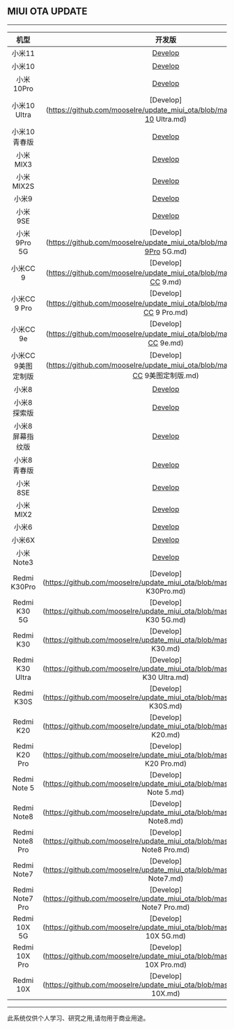 ## MIUI OTA UPDATE

 ---- 
|机型|开发版|稳定版|
| :----: | :----: | :----: |
|小米11| [Develop](https://github.com/mooseIre/update_miui_ota/blob/master/Develop/小米11.md)| [Stable](https://github.com/mooseIre/update_miui_ota/blob/master/Stable/小米11.md)|
|小米10| [Develop](https://github.com/mooseIre/update_miui_ota/blob/master/Develop/小米10.md)| [Stable](https://github.com/mooseIre/update_miui_ota/blob/master/Stable/小米10.md)|
|小米10Pro| [Develop](https://github.com/mooseIre/update_miui_ota/blob/master/Develop/小米10Pro.md)| [Stable](https://github.com/mooseIre/update_miui_ota/blob/master/Stable/小米10Pro.md)|
|小米10 Ultra| [Develop](https://github.com/mooseIre/update_miui_ota/blob/master/Develop/小米10 Ultra.md)| [Stable](https://github.com/mooseIre/update_miui_ota/blob/master/Stable/小米10 Ultra.md)|
|小米10青春版| [Develop](https://github.com/mooseIre/update_miui_ota/blob/master/Develop/小米10青春版.md)| [Stable](https://github.com/mooseIre/update_miui_ota/blob/master/Stable/小米10青春版.md)|
|小米MIX3| [Develop](https://github.com/mooseIre/update_miui_ota/blob/master/Develop/小米MIX3.md)| [Stable](https://github.com/mooseIre/update_miui_ota/blob/master/Stable/小米MIX3.md)|
|小米MIX2S| [Develop](https://github.com/mooseIre/update_miui_ota/blob/master/Develop/小米MIX2S.md)| [Stable](https://github.com/mooseIre/update_miui_ota/blob/master/Stable/小米MIX2S.md)|
|小米9| [Develop](https://github.com/mooseIre/update_miui_ota/blob/master/Develop/小米9.md)| [Stable](https://github.com/mooseIre/update_miui_ota/blob/master/Stable/小米9.md)|
|小米9SE| [Develop](https://github.com/mooseIre/update_miui_ota/blob/master/Develop/小米9SE.md)| [Stable](https://github.com/mooseIre/update_miui_ota/blob/master/Stable/小米9SE.md)|
|小米9Pro 5G| [Develop](https://github.com/mooseIre/update_miui_ota/blob/master/Develop/小米9Pro 5G.md)| [Stable](https://github.com/mooseIre/update_miui_ota/blob/master/Stable/小米9Pro 5G.md)|
|小米CC 9| [Develop](https://github.com/mooseIre/update_miui_ota/blob/master/Develop/小米CC 9.md)| [Stable](https://github.com/mooseIre/update_miui_ota/blob/master/Stable/小米CC 9.md)|
|小米CC 9 Pro| [Develop](https://github.com/mooseIre/update_miui_ota/blob/master/Develop/小米CC 9 Pro.md)| [Stable](https://github.com/mooseIre/update_miui_ota/blob/master/Stable/小米CC 9 Pro.md)|
|小米CC 9e| [Develop](https://github.com/mooseIre/update_miui_ota/blob/master/Develop/小米CC 9e.md)| [Stable](https://github.com/mooseIre/update_miui_ota/blob/master/Stable/小米CC 9e.md)|
|小米CC 9美图定制版| [Develop](https://github.com/mooseIre/update_miui_ota/blob/master/Develop/小米CC 9美图定制版.md)| [Stable](https://github.com/mooseIre/update_miui_ota/blob/master/Stable/小米CC 9美图定制版.md)|
|小米8| [Develop](https://github.com/mooseIre/update_miui_ota/blob/master/Develop/小米8.md)| [Stable](https://github.com/mooseIre/update_miui_ota/blob/master/Stable/小米8.md)|
|小米8探索版| [Develop](https://github.com/mooseIre/update_miui_ota/blob/master/Develop/小米8探索版.md)| [Stable](https://github.com/mooseIre/update_miui_ota/blob/master/Stable/小米8探索版.md)|
|小米8屏幕指纹版| [Develop](https://github.com/mooseIre/update_miui_ota/blob/master/Develop/小米8屏幕指纹版.md)| [Stable](https://github.com/mooseIre/update_miui_ota/blob/master/Stable/小米8屏幕指纹版.md)|
|小米8青春版| [Develop](https://github.com/mooseIre/update_miui_ota/blob/master/Develop/小米8青春版.md)| [Stable](https://github.com/mooseIre/update_miui_ota/blob/master/Stable/小米8青春版.md)|
|小米8SE| [Develop](https://github.com/mooseIre/update_miui_ota/blob/master/Develop/小米8SE.md)| [Stable](https://github.com/mooseIre/update_miui_ota/blob/master/Stable/小米8SE.md)|
|小米MIX2| [Develop](https://github.com/mooseIre/update_miui_ota/blob/master/Develop/小米MIX2.md)| [Stable](https://github.com/mooseIre/update_miui_ota/blob/master/Stable/小米MIX2.md)|
|小米6| [Develop](https://github.com/mooseIre/update_miui_ota/blob/master/Develop/小米6.md)| [Stable](https://github.com/mooseIre/update_miui_ota/blob/master/Stable/小米6.md)|
|小米6X| [Develop](https://github.com/mooseIre/update_miui_ota/blob/master/Develop/小米6X.md)| [Stable](https://github.com/mooseIre/update_miui_ota/blob/master/Stable/小米6X.md)|
|小米Note3| [Develop](https://github.com/mooseIre/update_miui_ota/blob/master/Develop/小米Note3.md)| [Stable](https://github.com/mooseIre/update_miui_ota/blob/master/Stable/小米Note3.md)|
|Redmi K30Pro| [Develop](https://github.com/mooseIre/update_miui_ota/blob/master/Develop/Redmi K30Pro.md)| [Stable](https://github.com/mooseIre/update_miui_ota/blob/master/Stable/Redmi K30Pro.md)|
|Redmi K30 5G| [Develop](https://github.com/mooseIre/update_miui_ota/blob/master/Develop/Redmi K30 5G.md)| [Stable](https://github.com/mooseIre/update_miui_ota/blob/master/Stable/Redmi K30 5G.md)|
|Redmi K30| [Develop](https://github.com/mooseIre/update_miui_ota/blob/master/Develop/Redmi K30.md)| [Stable](https://github.com/mooseIre/update_miui_ota/blob/master/Stable/Redmi K30.md)|
|Redmi K30 Ultra| [Develop](https://github.com/mooseIre/update_miui_ota/blob/master/Develop/Redmi K30 Ultra.md)| [Stable](https://github.com/mooseIre/update_miui_ota/blob/master/Stable/Redmi K30 Ultra.md)|
|Redmi K30S| [Develop](https://github.com/mooseIre/update_miui_ota/blob/master/Develop/Redmi K30S.md)| [Stable](https://github.com/mooseIre/update_miui_ota/blob/master/Stable/Redmi K30S.md)|
|Redmi K20| [Develop](https://github.com/mooseIre/update_miui_ota/blob/master/Develop/Redmi K20.md)| [Stable](https://github.com/mooseIre/update_miui_ota/blob/master/Stable/Redmi K20.md)|
|Redmi K20 Pro| [Develop](https://github.com/mooseIre/update_miui_ota/blob/master/Develop/Redmi K20 Pro.md)| [Stable](https://github.com/mooseIre/update_miui_ota/blob/master/Stable/Redmi K20 Pro.md)|
|Redmi Note 5| [Develop](https://github.com/mooseIre/update_miui_ota/blob/master/Develop/Redmi Note 5.md)| [Stable](https://github.com/mooseIre/update_miui_ota/blob/master/Stable/Redmi Note 5.md)|
|Redmi Note8| [Develop](https://github.com/mooseIre/update_miui_ota/blob/master/Develop/Redmi Note8.md)| [Stable](https://github.com/mooseIre/update_miui_ota/blob/master/Stable/Redmi Note8.md)|
|Redmi Note8 Pro| [Develop](https://github.com/mooseIre/update_miui_ota/blob/master/Develop/Redmi Note8 Pro.md)| [Stable](https://github.com/mooseIre/update_miui_ota/blob/master/Stable/Redmi Note8 Pro.md)|
|Redmi Note7| [Develop](https://github.com/mooseIre/update_miui_ota/blob/master/Develop/Redmi Note7.md)| [Stable](https://github.com/mooseIre/update_miui_ota/blob/master/Stable/Redmi Note7.md)|
|Redmi Note7 Pro| [Develop](https://github.com/mooseIre/update_miui_ota/blob/master/Develop/Redmi Note7 Pro.md)| [Stable](https://github.com/mooseIre/update_miui_ota/blob/master/Stable/Redmi Note7 Pro.md)|
|Redmi 10X 5G| [Develop](https://github.com/mooseIre/update_miui_ota/blob/master/Develop/Redmi 10X 5G.md)| [Stable](https://github.com/mooseIre/update_miui_ota/blob/master/Stable/Redmi 10X 5G.md)|
|Redmi 10X Pro| [Develop](https://github.com/mooseIre/update_miui_ota/blob/master/Develop/Redmi 10X Pro.md)| [Stable](https://github.com/mooseIre/update_miui_ota/blob/master/Stable/Redmi 10X Pro.md)|
|Redmi 10X| [Develop](https://github.com/mooseIre/update_miui_ota/blob/master/Develop/Redmi 10X.md)| [Stable](https://github.com/mooseIre/update_miui_ota/blob/master/Stable/Redmi 10X.md)|
 ---- 
此系统仅供个人学习、研究之用,请勿用于商业用途。
